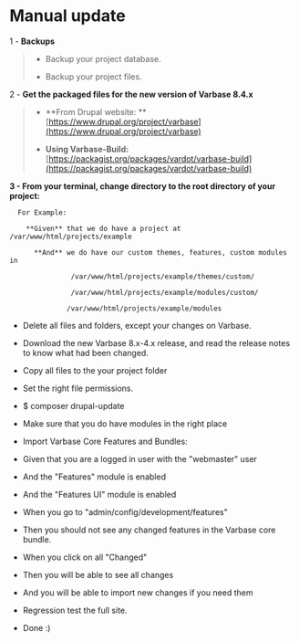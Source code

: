 # Manual update

1 - **Backups**

> * Backup your project database.
>
> * Backup your project files.

2 - **Get the packaged files for the new version of Varbase 8.4.x**

> * **From Drupal website: **[https://www.drupal.org/project/varbase](https://www.drupal.org/project/varbase)
>
> * **Using Varbase-Build:**  [https://packagist.org/packages/vardot/varbase-build](https://packagist.org/packages/vardot/varbase-build)



**3 - From your terminal, change directory to the root directory of your project:**

      For Example:

        **Given** that we do have a project at /var/www/html/projects/example

          **And** we do have our custom themes, features, custom modules in

`               /var/www/html/projects/example/themes/custom/`

`               /var/www/html/projects/example/modules/custom/`

`              /var/www/html/projects/example/modules`



* Delete all files and folders, except your changes on Varbase.

* Download the new Varbase 8.x-4.x release, and read the release notes to know what had been changed.

* Copy all files to the your project folder

* Set the right file permissions.

* $ composer drupal-update

* Make sure that you do have modules in the right place

* Import Varbase Core Features and Bundles:

* Given that you are a logged in user with the "webmaster" user

* And the "Features" module is enabled

* And the "Features UI" module is enabled

* When you go to "admin/config/development/features"

* Then you should not see any changed features in the Varbase core bundle.

* When you click on all "Changed"

* Then you will be able to see all changes

* And you will be able to import new changes if you need them

* Regression test the full site.

* Done :\)



